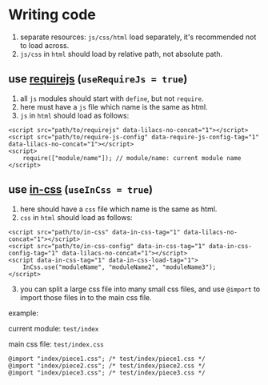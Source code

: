 # Writing code

1. separate resources: `js/css/html` load separately, it's recommended not to load across.
2. `js/css` in `html` should load by relative path, not absolute path. 

## use [requirejs](https://github.com/requirejs/requirejs) (`useRequireJs = true`)

1. all `js` modules should start with `define`, but not `require`.
2. here must have a `js` file which name is the same as html.
3. `js` in `html` should load as follows: 

```
<script src="path/to/requirejs" data-lilacs-no-concat="1"></script>
<script src="path/to/require-js-config" data-require-js-config-tag="1" data-lilacs-no-concat="1"></script>
<script>
    require(["module/name"]); // module/name: current module name
</script>
```


## use [in-css](https://github.com/senntyou/in-css) (`useInCss = true`)

1. here should have a `css` file which name is the same as html.
3. `css` in `html` should load as follows: 

```
<script src="path/to/in-css" data-in-css-tag="1" data-lilacs-no-concat="1"></script>
<script src="path/to/in-css-config" data-in-css-tag="1" data-in-css-config-tag="1" data-lilacs-no-concat="1"></script>
<script data-in-css-tag="1" data-in-css-load-tag="1">
    InCss.use("moduleName", "moduleName2", "moduleName3");
</script>
```

3. you can split a large css file into many small css files, and use `@import` to import those files in to the main css file.

example: 

current module: `test/index`

main css file: `test/index.css`

```
@import "index/piece1.css"; /* test/index/piece1.css */
@import "index/piece2.css"; /* test/index/piece2.css */
@import "index/piece3.css"; /* test/index/piece3.css */
```